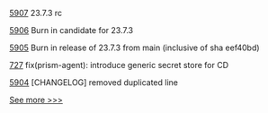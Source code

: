 
[5907](https://github.com/hyperledger/besu/pull/5907) 23.7.3 rc

[5906](https://github.com/hyperledger/besu/pull/5906) Burn in candidate for 23.7.3

[5905](https://github.com/hyperledger/besu/pull/5905) Burn in release of 23.7.3 from main (inclusive of sha eef40bd)

[727](https://github.com/hyperledger-labs/open-enterprise-agent/pull/727) fix(prism-agent): introduce generic secret store for CD

[5904](https://github.com/hyperledger/besu/pull/5904) [CHANGELOG] removed duplicated line


[See more >>>](https://start-here.hyperledger.org/pull-requests)
